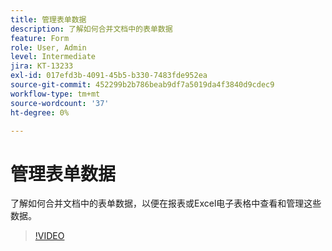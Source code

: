 ```yaml
---
title: 管理表单数据
description: 了解如何合并文档中的表单数据
feature: Form
role: User, Admin
level: Intermediate
jira: KT-13233
exl-id: 017efd3b-4091-45b5-b330-7483fde952ea
source-git-commit: 452299b2b786beab9df7a5019da4f3840d9cdec9
workflow-type: tm+mt
source-wordcount: '37'
ht-degree: 0%

---
```


# 管理表单数据

了解如何合并文档中的表单数据，以便在报表或Excel电子表格中查看和管理这些数据。

>[!VIDEO](https://video.tv.adobe.com/v/3419330?quality=12&learn=on&hidetitle=true)
